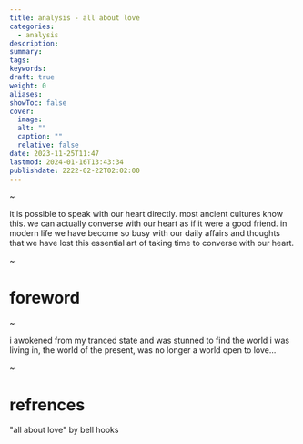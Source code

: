 ```yaml
---
title: analysis - all about love
categories:
  - analysis
description: 
summary: 
tags: 
keywords: 
draft: true
weight: 0
aliases: 
showToc: false
cover:
  image: 
  alt: ""
  caption: ""
  relative: false
date: 2023-11-25T11:47
lastmod: 2024-01-16T13:43:34
publishdate: 2222-02-22T02:02:00
---
```


~

it is possible to speak with our heart directly. most ancient cultures know this. we can actually converse with our heart as if it were a good friend. in modern life we have become so busy with our daily affairs and thoughts that we have lost this essential art of taking time to converse with our heart.

~

# foreword










~

i awokened from my tranced state and was stunned to find the world i was living in, the world of the present, was no longer a world open to love...

~







# refrences

"all about love" by bell hooks